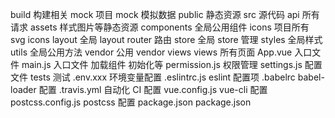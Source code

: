 build 构建相关
mock 项目 mock 模拟数据
public 静态资源
src 源代码
api 所有请求
assets 样式图片等静态资源
components 全局公用组件
icons 项目所有 svg icons
layout 全局 layout
router 路由
store 全局 store 管理
styles 全局样式
utils 全局公用方法
vendor 公用 vendor
views views 所有页面
App.vue 入口文件
main.js 入口文件 加载组件 初始化等
permission.js 权限管理
settings.js 配置文件
tests 测试
.env.xxx 环境变量配置
.eslintrc.js eslint 配置项
.babelrc babel-loader 配置
.travis.yml 自动化 CI 配置
vue.config.js vue-cli 配置
postcss.config.js postcss 配置
package.json package.json
